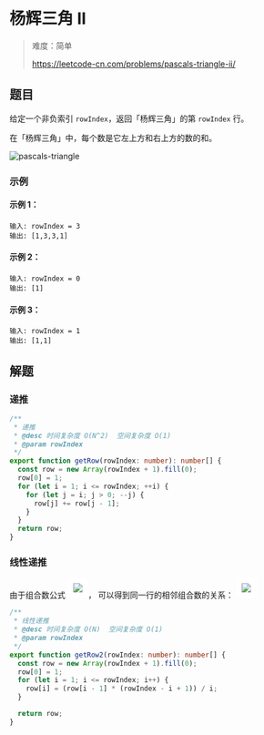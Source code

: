 # 杨辉三角 II

> 难度：简单
>
> https://leetcode-cn.com/problems/pascals-triangle-ii/

## 题目

给定一个非负索引 `rowIndex`，返回「杨辉三角」的第 `rowIndex` 行。

在「杨辉三角」中，每个数是它左上方和右上方的数的和。

![pascals-triangle](https://user-images.githubusercontent.com/54696834/159101960-bec92029-645a-4a46-b869-f7e7791a806d.gif)

### 示例

#### 示例 1：

```
输入: rowIndex = 3
输出: [1,3,3,1]
```

#### 示例 2：

```
输入: rowIndex = 0
输出: [1]
```

#### 示例 3：

```
输入: rowIndex = 1
输出: [1,1]
```

## 解题

### 递推

```typescript
/**
 * 递推
 * @desc 时间复杂度 O(N^2)  空间复杂度 O(1)
 * @param rowIndex
 */
export function getRow(rowIndex: number): number[] {
  const row = new Array(rowIndex + 1).fill(0);
  row[0] = 1;
  for (let i = 1; i <= rowIndex; ++i) {
    for (let j = i; j > 0; --j) {
      row[j] += row[j - 1];
    }
  }
  return row;
}
```

### 线性递推

由于组合数公式
<img style="background: #fff;padding: 10px" src="https://latex.codecogs.com/svg.latex?C^m_n=\frac{n!}{m!(n%20-%20m)!}" />，
可以得到同一行的相邻组合数的关系：
<img style="background: #fff;padding: 10px" src="https://latex.codecogs.com/svg.latex?C^m_n=%20C^{m-1}_n\times\frac{n%20-%20m%20+%201}{m}" />

```typescript
/**
 * 线性递推
 * @desc 时间复杂度 O(N)  空间复杂度 O(1)
 * @param rowIndex
 */
export function getRow2(rowIndex: number): number[] {
  const row = new Array(rowIndex + 1).fill(0);
  row[0] = 1;
  for (let i = 1; i <= rowIndex; i++) {
    row[i] = (row[i - 1] * (rowIndex - i + 1)) / i;
  }

  return row;
}
```
